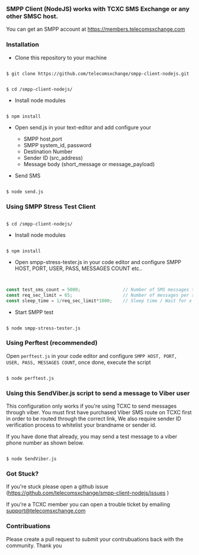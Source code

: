 

### SMPP Client (NodeJS) works with TCXC SMS Exchange or any other SMSC host.

You can get an SMPP account at https://members.telecomsxchange.com 


### Installation

- Clone this repository to your machine


```shell

$ git clone https://github.com/telecomsxchange/smpp-client-nodejs.git

```

```shell

$ cd /smpp-client-nodejs/

```

- Install node modules

```shell

$ npm install

```

- Open send.js in your text-editor and add configure your 
  - SMPP host,port
  - SMPP system_id, password
  - Destination Number 
  - Sender ID (src_address)
  - Message body (short_message or message_payload)


- Send SMS 

```shell

$ node send.js 

```

### Using SMPP Stress Test Client

```shell

$ cd /smpp-client-nodejs/

```

- Install node modules

```shell

$ npm install

```

- Open smpp-stress-tester.js in your code editor and configure SMPP HOST, PORT, USER, PASS, MESSAGES COUNT etc..

```javascript


const test_sms_count = 5000;                // Number of SMS messages to send.
const req_sec_limit = 65;                   // Number of messages per second
const sleep_time = 1/req_sec_limit*1000;    // Sleep time / Wait for x secs

```


- Start SMPP test

```shell

$ node smpp-stress-tester.js

```

### Using Perftest (recommended)

Open `perftest.js` in your code editor and configure `SMPP HOST, PORT, USER, PASS, MESSAGES COUNT`, once done, execute the script

```shell

$ node perftest.js

```


### Using this SendViber.js script to send a message to Viber user

This configuration only works if you're using TCXC to send messages through viber. You must first have purchased Viber SMS route on TCXC first in order to be routed through the correct link, We also require sender ID verification process to whitelist your brandname or sender id.

If you have done that already, you may send a test message to a viber phone number as shown below.

```shell

$ node SendViber.js

```

### Got Stuck?

If you're stuck please open a github issue (https://github.com/telecomsxchange/smpp-client-nodejs/issues )

If you're a TCXC member you can open a trouble ticket by emailing support@telecomsxchange.com

### Contribuations

Please create a pull request to submit your contrubuations back with the community. Thank you


